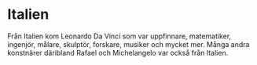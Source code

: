 # Italien

Från Italien kom Leonardo Da Vinci som var uppfinnare, matematiker, ingenjör,
målare, skulptör, forskare, musiker och mycket mer. Många andra konstnärer
däribland Rafael och Michelangelo var också från Italien.
